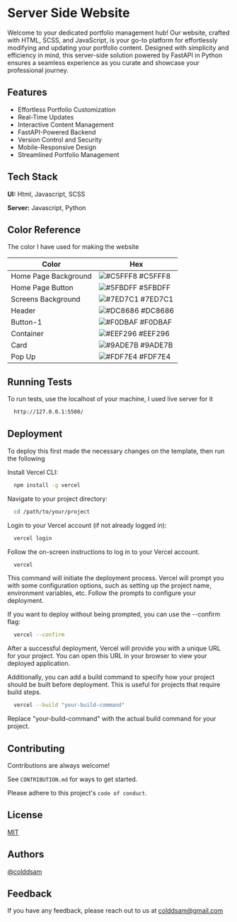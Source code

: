 
# Server Side Website

Welcome to your dedicated portfolio management hub! Our website, crafted with HTML, SCSS, and JavaScript, is your go-to platform for effortlessly modifying and updating your portfolio content. Designed with simplicity and efficiency in mind, this server-side solution powered by FastAPI in Python ensures a seamless experience as you curate and showcase your professional journey.


## Features

- Effortless Portfolio Customization
- Real-Time Updates
- Interactive Content Management
- FastAPI-Powered Backend
- Version Control and Security
- Mobile-Responsive Design
- Streamlined Portfolio Management



## Tech Stack

**UI:** Html, Javascript, SCSS

**Server:** Javascript, Python

## Color Reference

The color I have used for making the website

| Color             | Hex                                                                |
| ----------------- | ------------------------------------------------------------------ |
| Home Page Background | ![#C5FFF8](https://via.placeholder.com/10/C5FFF8?text=+) #C5FFF8 |
| Home Page Button | ![#5FBDFF](https://via.placeholder.com/10/5FBDFF?text=+) #5FBDFF |
| Screens Background | ![#7ED7C1](https://via.placeholder.com/10/7ED7C1?text=+) #7ED7C1 |
| Header | ![#DC8686](https://via.placeholder.com/10/DC8686?text=+) #DC8686 |
| Button-1 | ![#F0DBAF](https://via.placeholder.com/10/F0DBAF?text=+) #F0DBAF |
| Container | ![#EEF296](https://via.placeholder.com/10/EEF296?text=+) #EEF296 |
| Card | ![#9ADE7B](https://via.placeholder.com/10/9ADE7B?text=+) #9ADE7B |
| Pop Up | ![#FDF7E4](https://via.placeholder.com/10/FDF7E4?text=+) #FDF7E4 |



## Running Tests

To run tests, use the localhost of your machine, I used live server for it 

```bash
  http://127.0.0.1:5500/
```


## Deployment

To deploy this first made the necessary changes on the template, then run the following

Install Vercel CLI:
```bash
  npm install -g vercel
```
Navigate to your project directory:
```bash
  cd /path/to/your/project
```
Login to your Vercel account (if not already logged in):
```bash
  vercel login
```
Follow the on-screen instructions to log in to your Vercel account.

```bash
  vercel
```
This command will initiate the deployment process. Vercel will prompt you with some configuration options, such as setting up the project name, environment variables, etc. Follow the prompts to configure your deployment.

If you want to deploy without being prompted, you can use the --confirm flag:
```bash
  vercel --confirm
```
After a successful deployment, Vercel will provide you with a unique URL for your project. You can open this URL in your browser to view your deployed application.

Additionally, you can add a build command to specify how your project should be built before deployment. This is useful for projects that require build steps.
```bash
  vercel --build "your-build-command"
```
Replace "your-build-command" with the actual build command for your project.
## Contributing

Contributions are always welcome!

See `CONTRIBUTION.md` for ways to get started.

Please adhere to this project's `code of conduct`.


## License

[MIT](https://choosealicense.com/licenses/mit/)


## Authors

[@colddsam](https://www.github.com/colddsam)


## Feedback

If you have any feedback, please reach out to us at colddsam@gmail.com

